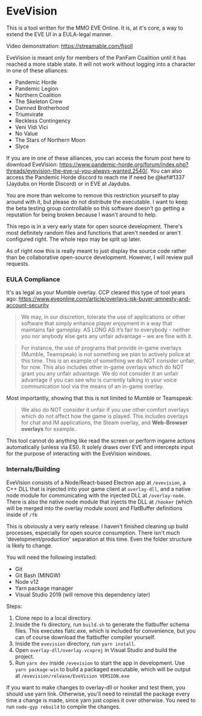 # EveVision

This is a tool written for the MMO EVE Online. It is, at it's core, a way to extend the EVE UI in a EULA-legal manner.

Video demonstration: https://streamable.com/fjsoll

EveVision is meant only for members of the PanFam Coalition until it has reached a more stable state. It will not work without logging into a character in one of these alliances:

* Pandemic Horde
* Pandemic Legion
* Northern Coalition
* The Skeleton Crew
* Damned Brotherhood
* Triumvirate
* Reckless Contingency
* Veni Vidi Vici
* No Value
* The Stars of Northern Moon
* Slyce

If you are in one of these alliances, you can access the forum post here to download EveVision: https://www.pandemic-horde.org/forum/index.php?threads/evevision-the-eve-ui-you-always-wanted.2540/. You can also access the Pandemic Horde discord to reach me if need be @kefi#1337 (Jaydubs on Horde Discord) or in EVE at Jaydubs.

You are more than welcome to remove this restriction yourself to play around with it, but please do not distribute the executable. I want to keep the beta testing group controllable so this software doesn't go getting a reputation for being broken because I wasn't around to help.

This repo is in a very early state for open source development. There's most definitely random files and functions that aren't needed or aren't configured right. The whole repo may be split up later.

As of right now this is really meant to just display the source code rather than be collaborative open-source development. However, I will review pull requests.

### EULA Compliance
It's as legal as your Mumble overlay. CCP cleared this type of tool years ago: https://www.eveonline.com/article/overlays-isk-buyer-amnesty-and-account-security

>We may, in our discretion, tolerate the use of applications or other software that simply enhance player enjoyment in a way that maintains fair gameplay.
 AS LONG AS it’s fair to everybody - neither you nor anybody else gets any unfair advantage – we are fine with it.

>For instance, the use of programs that provide in-game overlays (Mumble, Teamspeak) is not something we plan to actively police at this time.
>This is an example of something we do NOT consider unfair, for now. This also includes other in-game overlays which do NOT grant you any unfair advantage.
>We do not consider it an unfair advantage if you can see who is currently talking in your voice communication tool via the means of an in-game overlay.

Most importantly, showing that this is not limited to Mumble or Teamspeak:
>We also do NOT consider it unfair if you use other comfort overlays which do not affect how the game is played. This includes overlays for chat and IM applications, the Steam overlay, and **Web-Browser overlays** for example.

This tool cannot do anything like read the screen or perform ingame actions automatically (unless via ESI). It solely draws over EVE and intercepts input for the purpose of interacting with the EveVision windows.

### Internals/Building
EveVision consists of a Node/React-based Electron app at `/evevision`, a C++ DLL that is injected into your game client at `overlay-dll`, and a native node module for communicating with the injected DLL at `/overlay-node`.
There is also the native node module that injects the DLL at `/hooker` (which will be merged into the overlay module soon) and FlatBuffer definitions inside of `/fb`

This is obviously a very early release. I haven't finished cleaning up build processes, especially for open source consumption. There isn't much 'development/production' separation at this time. Even the folder structure is likely to change.

You will need the following installed:
* Git
* Git Bash (MINGW)
* Node v12
* Yarn package manager
* Visual Studio 2019 (will remove this dependency later)

Steps:
1. Clone repo to a local directory.
2. Inside the `fb` directory, run `build.sh` to generate the flatbuffer schema files. This executes flatc.exe, which is included for convenience, but you can of course download the flatbuffer compiler yourself.
3. Inside the `evevision` directory, run `yarn install`.
4. Open `overlay-dll/overlay.vcxproj` in Visual Studio and build the project.
5. Run `yarn dev` inside `/evevision` to start the app in development. Use `yarn package-win` to build a packaged executable, which will be output at `/evevision/release/EveVision VERSION.exe`

If you want to make changes to overlay-dll or hooker and test them, you should use yarn link. Otherwise, you'll need to reinstall the package every time a change is made, since yarn just copies it over otherwise. You need to run `node-gyp rebuild` to compile the changes.